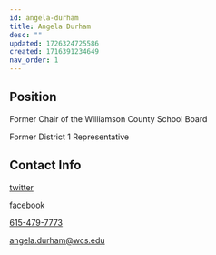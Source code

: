 ```yaml
---
id: angela-durham
title: Angela Durham
desc: ""
updated: 1726324725586
created: 1716391234649
nav_order: 1
---
```


## Position

Former Chair of the Williamson County School Board

Former District 1 Representative

## Contact Info

[twitter](https://twitter.com/AngelaDurham15)

[facebook](https://www.facebook.com/angeladurhamwcsb/)

<a href="tel:615-479-7773">615-479-7773</a>

<a href="mailto:angela.durham@wcs.edu">angela.durham@wcs.edu</a>
